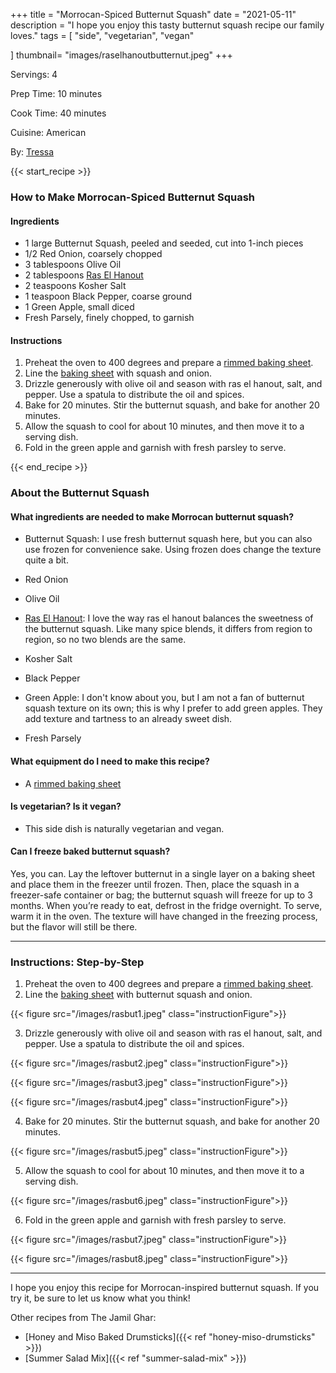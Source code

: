 

+++
title = "Morrocan-Spiced Butternut Squash"
date = "2021-05-11"
description = "I hope you enjoy this tasty butternut squash recipe our family loves."
tags = [
    "side",
    "vegetarian",
    "vegan"
 
]
thumbnail= "images/raselhanoutbutternut.jpeg"
+++

Servings: 4 <!--more-->

Prep Time: 10 minutes 

Cook Time: 40 minutes 

Cuisine: American

By: [Tressa](https://www.jamilghar.com/about/)

{{< start_recipe >}}

### How to Make Morrocan-Spiced Butternut Squash

#### Ingredients  

* 1 large Butternut Squash, peeled and seeded, cut into 1-inch pieces
* 1/2 Red Onion, coarsely chopped 
* 3 tablespoons Olive Oil 
* 2 tablespoons [Ras El Hanout](https://amzn.to/3I2sGmj) 
* 2 teaspoons Kosher Salt 
* 1 teaspoon Black Pepper, coarse ground 
* 1 Green Apple, small diced  
* Fresh Parsely, finely chopped, to garnish 
  
#### Instructions 

1. Preheat the oven to 400 degrees and prepare a [rimmed baking sheet](https://amzn.to/3uG5Mdg). 
2. Line the [baking sheet](https://amzn.to/3uG5Mdg) with squash and onion. 
3. Drizzle generously with olive oil and season with ras el hanout, salt, and pepper. Use a spatula to distribute the oil and spices. 
4. Bake for 20 minutes. Stir the butternut squash, and bake for another 20 minutes. 
5. Allow the squash to cool for about 10 minutes, and then move it to a serving dish. 
6. Fold in the green apple and garnish with fresh parsley to serve. 

{{< end_recipe >}}

### About the Butternut Squash  

#### What ingredients are needed to make Morrocan butternut squash?

* Butternut Squash: I use fresh butternut squash here, but you can also use frozen for convenience sake. Using frozen does change the texture quite a bit.   

* Red Onion

* Olive Oil 

* [Ras El Hanout](https://amzn.to/3I2sGmj): I love the way ras el hanout balances the sweetness of the butternut squash. Like many spice blends, it differs from region to region, so no two blends are the same. 

* Kosher Salt 

* Black Pepper

* Green Apple: I don't know about you, but I am not a fan of butternut squash texture on its own; this is why I prefer to add green apples. They add texture and tartness to an already sweet dish.

* Fresh Parsely 

#### What equipment do I need to make this recipe?

* A [rimmed baking sheet](https://amzn.to/3uG5Mdg) 

#### Is vegetarian? Is it vegan?

* This side dish is naturally vegetarian and vegan. 

#### Can I freeze baked butternut squash?

Yes, you can. Lay the leftover butternut in a single layer on a baking sheet and place them in the freezer until frozen. Then, place the squash in a freezer-safe container or bag; the butternut squash will freeze for up to 3 months. When you’re ready to eat, defrost in the fridge overnight. To serve, warm it in the oven. The texture will have changed in the freezing process, but the flavor will still be there. 

---- 

### Instructions: Step-by-Step

1. Preheat the oven to 400 degrees and prepare a [rimmed baking sheet](https://amzn.to/3uG5Mdg). 
2. Line the [baking sheet](https://amzn.to/3uG5Mdg) with butternut squash and onion. 

{{< figure src="/images/rasbut1.jpeg" class="instructionFigure">}}

3. Drizzle generously with olive oil and season with ras el hanout, salt, and pepper. Use a spatula to distribute the oil and spices. 

{{< figure src="/images/rasbut2.jpeg" class="instructionFigure">}}

{{< figure src="/images/rasbut3.jpeg" class="instructionFigure">}}

{{< figure src="/images/rasbut4.jpeg" class="instructionFigure">}}

4. Bake for 20 minutes. Stir the butternut squash, and bake for another 20 minutes. 

{{< figure src="/images/rasbut5.jpeg" class="instructionFigure">}}

5. Allow the squash to cool for about 10 minutes, and then move it to a serving dish. 

{{< figure src="/images/rasbut6.jpeg" class="instructionFigure">}}

6. Fold in the green apple and garnish with fresh parsley to serve. 

{{< figure src="/images/rasbut7.jpeg" class="instructionFigure">}}

{{< figure src="/images/rasbut8.jpeg" class="instructionFigure">}}

----

I hope you enjoy this recipe for Morrocan-inspired butternut squash. If you try it, be sure to let us know what you think!

Other recipes from The Jamil Ghar:

* [Honey and Miso Baked Drumsticks]({{< ref "honey-miso-drumsticks" >}})
* [Summer Salad Mix]({{< ref "summer-salad-mix" >}})
